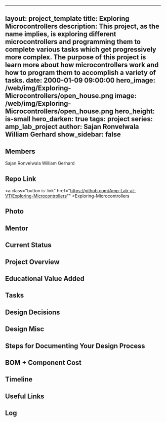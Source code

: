 
---
layout: project_template
title: Exploring Microcontrollers
description: This project, as the name implies, is exploring different microcontrollers and programming them to complete various tasks which get progressively more complex. The purpose of this project is learn more about how microcontrollers work and how to program them to accomplish a variety of tasks.
date: 2000-01-09 09:00:00
hero_image: /web/img/Exploring-Microcontrollers/open_house.png
image: /web/img/Exploring-Microcontrollers/open_house.png
hero_height: is-small
hero_darken: true
tags: project
series: amp_lab_project
author: Sajan Ronvelwala
William Gerhard
show_sidebar: false
---



## Members
Sajan Ronvelwala
William Gerhard

## Repo Link
<a class="button is-link" href="https://github.com/Amp-Lab-at-VT/Exploring-Microcontrollers"" >Exploring-Microcontrollers</a>

## Photo

## Mentor

## Current Status

## Project Overview


## Educational Value Added


## Tasks

## Design Decisions

## Design Misc

## Steps for Documenting Your Design Process

## BOM + Component Cost

## Timeline

## Useful Links

## Log
            